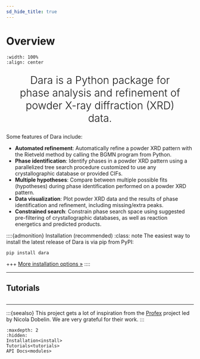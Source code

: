 ```yaml
---
sd_hide_title: true
---
```


<style>
    .keynote {
        font-size: 2em;
        font-weight: 300;
        text-align: center;
        margin: 24px 5%;
    }
</style>

# Overview

```{image} /_static/logo-with-text.svg
:width: 100%
:align: center
```

<p class="keynote">
Dara is a Python package for phase analysis and refinement of powder X-ray diffraction (XRD) data.
</p>

Some features of Dara include:

* **Automated refinement**: Automatically refine a powder XRD pattern with the Rietveld
  method by calling the BGMN program from Python.
* **Phase identification**: Identify phases in a powder XRD pattern using a parallelized
  tree search procedure customized to use any crystallographic database or provided
  CIFs.
* **Multiple hypotheses**: Compare between multiple possible fits (hypotheses) during phase
  identification performed on a powder XRD pattern.
* **Data visualization**: Plot powder XRD data and the results of phase identification
  and refinement, including missing/extra peaks.
* **Constrained search**: Constrain phase search space using suggested pre-filtering of
  crystallographic databases, as well as reaction energetics and predicted products.

::::{admonition} Installation (recommended)
:class: note
The easiest way to install the latest release of Dara is via pip from PyPI:

```
pip install dara
```

+++
[More installation options »](install.md)
::::

---

## Tutorials

```{include} tutorial_grid.md
```

---
:::{seealso}
This project gets a lot of inspiration from the [Profex](https://www.profex-xrd.org/)
project led by Nicola Dobelin. We are very grateful for their work.
:::

```{toctree}
:maxdepth: 2
:hidden:
Installation<install>
Tutorials<tutorials>
API Docs<modules>
```
